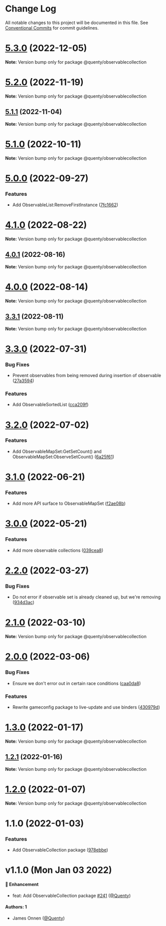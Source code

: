 # Change Log

All notable changes to this project will be documented in this file.
See [Conventional Commits](https://conventionalcommits.org) for commit guidelines.

# [5.3.0](https://github.com/Quenty/NevermoreEngine/compare/@quenty/observablecollection@5.2.0...@quenty/observablecollection@5.3.0) (2022-12-05)

**Note:** Version bump only for package @quenty/observablecollection





# [5.2.0](https://github.com/Quenty/NevermoreEngine/compare/@quenty/observablecollection@5.1.1...@quenty/observablecollection@5.2.0) (2022-11-19)

**Note:** Version bump only for package @quenty/observablecollection





## [5.1.1](https://github.com/Quenty/NevermoreEngine/compare/@quenty/observablecollection@5.1.0...@quenty/observablecollection@5.1.1) (2022-11-04)

**Note:** Version bump only for package @quenty/observablecollection





# [5.1.0](https://github.com/Quenty/NevermoreEngine/compare/@quenty/observablecollection@5.0.0...@quenty/observablecollection@5.1.0) (2022-10-11)

**Note:** Version bump only for package @quenty/observablecollection





# [5.0.0](https://github.com/Quenty/NevermoreEngine/compare/@quenty/observablecollection@4.1.0...@quenty/observablecollection@5.0.0) (2022-09-27)


### Features

* Add ObservableList:RemoveFirstInstance ([7fc1662](https://github.com/Quenty/NevermoreEngine/commit/7fc1662c712e4d1e0a10f52fab5011deff6b31fe))





# [4.1.0](https://github.com/Quenty/NevermoreEngine/compare/@quenty/observablecollection@4.0.1...@quenty/observablecollection@4.1.0) (2022-08-22)

**Note:** Version bump only for package @quenty/observablecollection





## [4.0.1](https://github.com/Quenty/NevermoreEngine/compare/@quenty/observablecollection@4.0.0...@quenty/observablecollection@4.0.1) (2022-08-16)

**Note:** Version bump only for package @quenty/observablecollection





# [4.0.0](https://github.com/Quenty/NevermoreEngine/compare/@quenty/observablecollection@3.3.1...@quenty/observablecollection@4.0.0) (2022-08-14)

**Note:** Version bump only for package @quenty/observablecollection





## [3.3.1](https://github.com/Quenty/NevermoreEngine/compare/@quenty/observablecollection@3.3.0...@quenty/observablecollection@3.3.1) (2022-08-11)

**Note:** Version bump only for package @quenty/observablecollection





# [3.3.0](https://github.com/Quenty/NevermoreEngine/compare/@quenty/observablecollection@3.2.0...@quenty/observablecollection@3.3.0) (2022-07-31)


### Bug Fixes

* Prevent observables from being removed during insertion of observable ([27a3594](https://github.com/Quenty/NevermoreEngine/commit/27a35941f457f63a5f1dc84169448a750308fdc2))


### Features

* Add ObservableSortedList ([cca209f](https://github.com/Quenty/NevermoreEngine/commit/cca209fd8a6c2cfeb1ee6e39d2aabce0202b3072))





# [3.2.0](https://github.com/Quenty/NevermoreEngine/compare/@quenty/observablecollection@3.1.0...@quenty/observablecollection@3.2.0) (2022-07-02)


### Features

* Add ObservableMapSet:GetSetCount() and ObservableMapSet:ObserveSetCount() ([6a25f61](https://github.com/Quenty/NevermoreEngine/commit/6a25f61d8dcadd9dda56daf1a52c4b4186740efe))





# [3.1.0](https://github.com/Quenty/NevermoreEngine/compare/@quenty/observablecollection@3.0.0...@quenty/observablecollection@3.1.0) (2022-06-21)


### Features

* Add more API surface to ObservableMapSet ([f2ae08b](https://github.com/Quenty/NevermoreEngine/commit/f2ae08ba714e3aefc9f9bf1ae30fefc679535d2b))





# [3.0.0](https://github.com/Quenty/NevermoreEngine/compare/@quenty/observablecollection@2.2.0...@quenty/observablecollection@3.0.0) (2022-05-21)


### Features

* Add more observable collections ([039cea8](https://github.com/Quenty/NevermoreEngine/commit/039cea80f4f21c075f3d857f70dac709c2ce1a64))





# [2.2.0](https://github.com/Quenty/NevermoreEngine/compare/@quenty/observablecollection@2.1.0...@quenty/observablecollection@2.2.0) (2022-03-27)


### Bug Fixes

* Do not error if observable set is already cleaned up, but we're removing ([934d3ac](https://github.com/Quenty/NevermoreEngine/commit/934d3ac0dc97e8a7ee65473109d26446b5ce77ed))





# [2.1.0](https://github.com/Quenty/NevermoreEngine/compare/@quenty/observablecollection@2.0.0...@quenty/observablecollection@2.1.0) (2022-03-10)

**Note:** Version bump only for package @quenty/observablecollection





# [2.0.0](https://github.com/Quenty/NevermoreEngine/compare/@quenty/observablecollection@1.3.0...@quenty/observablecollection@2.0.0) (2022-03-06)


### Bug Fixes

* Ensure we don't error out in certain race conditions ([caa0da8](https://github.com/Quenty/NevermoreEngine/commit/caa0da8cc37d6e3a1855afbc6327af0df1a3588f))


### Features

* Rewrite gameconfig package to live-update and use binders ([430979d](https://github.com/Quenty/NevermoreEngine/commit/430979d74bffe712bd03c838be2caf4ac9395e79))





# [1.3.0](https://github.com/Quenty/NevermoreEngine/compare/@quenty/observablecollection@1.2.1...@quenty/observablecollection@1.3.0) (2022-01-17)

**Note:** Version bump only for package @quenty/observablecollection





## [1.2.1](https://github.com/Quenty/NevermoreEngine/compare/@quenty/observablecollection@1.2.0...@quenty/observablecollection@1.2.1) (2022-01-16)

**Note:** Version bump only for package @quenty/observablecollection





# [1.2.0](https://github.com/Quenty/NevermoreEngine/compare/@quenty/observablecollection@1.1.0...@quenty/observablecollection@1.2.0) (2022-01-07)

**Note:** Version bump only for package @quenty/observablecollection





# 1.1.0 (2022-01-03)


### Features

* Add ObservableCollection package ([978ebbe](https://github.com/Quenty/NevermoreEngine/commit/978ebbe3514161dbfa5583871dd7b93335fdbfe3))





# v1.1.0 (Mon Jan 03 2022)

#### 🚀 Enhancement

- feat: Add ObservableCollection package [#241](https://github.com/Quenty/NevermoreEngine/pull/241) ([@Quenty](https://github.com/Quenty))

#### Authors: 1

- James Onnen ([@Quenty](https://github.com/Quenty))
